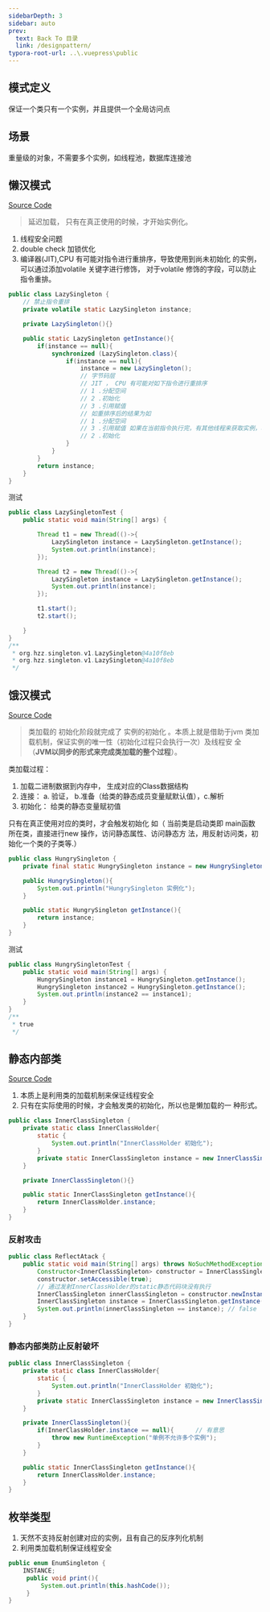 ```yaml
---
sidebarDepth: 3
sidebar: auto
prev:
  text: Back To 目录
  link: /designpattern/
typora-root-url: ..\.vuepress\public
---
```


## 模式定义

保证一个类只有一个实例，并且提供一个全局访问点 

## 场景

 重量级的对象，不需要多个实例，如线程池，数据库连接池

## 懒汉模式

[Source Code](https://github.com/Q10Viking/learncode/tree/main/designpattern/src/org/hzz/singleton/v1)

>  延迟加载， 只有在真正使用的时候，才开始实例化。 

1. 线程安全问题 
2. double check 加锁优化 
3. 编译器(JIT),CPU 有可能对指令进行重排序，导致使用到尚未初始化 的实例，可以通过添加volatile 关键字进行修饰， 对于volatile 修饰的字段，可以防止指令重排。

```java
public class LazySingleton {
    // 禁止指令重排
    private volatile static LazySingleton instance;

    private LazySingleton(){}

    public static LazySingleton getInstance(){
        if(instance == null){
            synchronized (LazySingleton.class){
                if(instance == null){
                    instance = new LazySingleton();
                    // 字节码层
                    // JIT ， CPU 有可能对如下指令进行重排序
                    // 1 .分配空间
                    // 2 .初始化
                    // 3 .引用赋值
                    // 如重排序后的结果为如
                    // 1 .分配空间
                    // 3 .引用赋值 如果在当前指令执行完，有其他线程来获取实例，将拿到尚未初始化好的实例
                    // 2 .初始化
                }
            }
        }
        return instance;
    }
}
```

测试

```java
public class LazySingletonTest {
    public static void main(String[] args) {

        Thread t1 = new Thread(()->{
            LazySingleton instance = LazySingleton.getInstance();
            System.out.println(instance);
        });

        Thread t2 = new Thread(()->{
            LazySingleton instance = LazySingleton.getInstance();
            System.out.println(instance);
        });

        t1.start();
        t2.start();

    }
}
/**
 * org.hzz.singleton.v1.LazySingleton@4a10f8eb
 * org.hzz.singleton.v1.LazySingleton@4a10f8eb
 */
```



## 饿汉模式

[Source Code](https://github.com/Q10Viking/learncode/tree/main/designpattern/src/org/hzz/singleton/v2)

> 类加载的 初始化阶段就完成了 实例的初始化 。本质上就是借助于jvm 类加载机制，保证实例的唯一性（初始化过程只会执行一次）及线程安 全（**JVM以同步的形式来完成类加载的整个过程**）。

类加载过程： 

1. 加载二进制数据到内存中， 生成对应的Class数据结构
2. 连接： a. 验证， b.准备（给类的静态成员变量赋默认值），c.解析 
3. 初始化： 给类的静态变量赋初值

只有在真正使用对应的类时，才会触发初始化 如（ 当前类是启动类即 main函数所在类，直接进行new 操作，访问静态属性、访问静态方 法，用反射访问类，初始化一个类的子类等.）

```java
public class HungrySingleton {
    private final static HungrySingleton instance = new HungrySingleton();

    public HungrySingleton(){
        System.out.println("HungrySingleton 实例化");
    }

    public static HungrySingleton getInstance(){
        return instance;
    }
}
```

测试

```java
public class HungrySingletonTest {
    public static void main(String[] args) {
        HungrySingleton instance1 = HungrySingleton.getInstance();
        HungrySingleton instance2 = HungrySingleton.getInstance();
        System.out.println(instance2 == instance1);
    }
}
/**
 * true
 */
```



## 静态内部类

[Source Code](https://github.com/Q10Viking/learncode/tree/main/designpattern/src/org/hzz/singleton/v3)

1. 本质上是利用类的加载机制来保证线程安全
2. 只有在实际使用的时候，才会触发类的初始化，所以也是懒加载的一 种形式。

```java
public class InnerClassSingleton {
    private static class InnerClassHolder{
        static {
            System.out.println("InnerClassHolder 初始化");
        }
        private static InnerClassSingleton instance = new InnerClassSingleton();
    }

    private InnerClassSingleton(){}

    public static InnerClassSingleton getInstance(){
        return InnerClassHolder.instance;
    }
}
```

### 反射攻击

```java
public class ReflectAtack {
    public static void main(String[] args) throws NoSuchMethodException, InvocationTargetException, InstantiationException, IllegalAccessException {
        Constructor<InnerClassSingleton> constructor = InnerClassSingleton.class.getDeclaredConstructor();
        constructor.setAccessible(true);
        // 通过发射InnerClassHolder的static静态代码块没有执行
        InnerClassSingleton innerClassSingleton = constructor.newInstance();
        InnerClassSingleton instance = InnerClassSingleton.getInstance();
        System.out.println(innerClassSingleton == instance); // false
    }
}
```

### 静态内部类防止反射破坏

```java
public class InnerClassSingleton {
    private static class InnerClassHolder{
        static {
            System.out.println("InnerClassHolder 初始化");
        }
        private static InnerClassSingleton instance = new InnerClassSingleton();
    }

    private InnerClassSingleton(){
        if(InnerClassHolder.instance == null){		// 有意思
            throw new RuntimeException("单例不允许多个实例");  
        }
    }

    public static InnerClassSingleton getInstance(){
        return InnerClassHolder.instance;
    }
}
```



## 枚举类型

1. 天然不支持反射创建对应的实例，且有自己的反序列化机制
2. 利用类加载机制保证线程安全

```java
public enum EnumSingleton {
    INSTANCE;
     public void print(){
         System.out.println(this.hashCode());
     }
}
```

